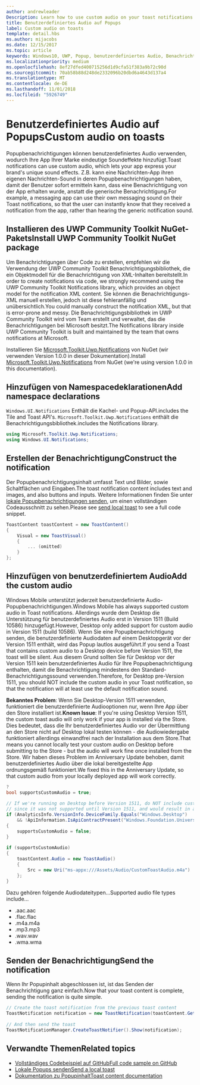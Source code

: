 ```yaml
---
author: andrewleader
Description: Learn how to use custom audio on your toast notifications.
title: Benutzerdefiniertes Audio auf Popups
label: Custom audio on toasts
template: detail.hbs
ms.author: mijacobs
ms.date: 12/15/2017
ms.topic: article
keywords: Windows10, UWP, Popup, benutzerdefiniertes Audio, Benachrichtigungen, Audio, Sound
ms.localizationpriority: medium
ms.openlocfilehash: 8ef27dfed400715256d1d9cfa51f383a9b72c90d
ms.sourcegitcommit: 70ab58b88d248de2332096b20dbd6a4643d137a4
ms.translationtype: MT
ms.contentlocale: de-DE
ms.lasthandoff: 11/01/2018
ms.locfileid: "5926749"
---
```

# <a name="custom-audio-on-toasts"></a><span data-ttu-id="ac1db-103">Benutzerdefiniertes Audio auf Popups</span><span class="sxs-lookup"><span data-stu-id="ac1db-103">Custom audio on toasts</span></span>

<span data-ttu-id="ac1db-104">Popupbenachrichtigungen können benutzerdefiniertes Audio verwenden, wodurch Ihre App Ihrer Marke eindeutige Soundeffekte hinzufügt.</span><span class="sxs-lookup"><span data-stu-id="ac1db-104">Toast notifications can use custom audio, which lets your app express your brand's unique sound effects.</span></span> <span data-ttu-id="ac1db-105">Z.B. kann eine Nachrichten-App ihren eigenen Nachrichten-Sound in deren Popupbenachrichtigungen haben, damit der Benutzer sofort ermitteln kann, dass eine Benachrichtigung von der App erhalten wurde, anstatt die generische Benachrichtigung.</span><span class="sxs-lookup"><span data-stu-id="ac1db-105">For example, a messaging app can use their own messaging sound on their Toast notifications, so that the user can instantly know that they received a notification from the app, rather than hearing the generic notification sound.</span></span>

## <a name="install-uwp-community-toolkit-nuget-package"></a><span data-ttu-id="ac1db-106">Installieren des UWP Community Toolkit NuGet-Pakets</span><span class="sxs-lookup"><span data-stu-id="ac1db-106">Install UWP Community Toolkit NuGet package</span></span>

<span data-ttu-id="ac1db-107">Um Benachrichtigungen über Code zu erstellen, empfehlen wir die Verwendung der UWP Community Toolkit Benachrichtigungsbibliothek, die ein Objektmodell für die Benachrichtigung von XML-Inhalten bereitstellt.</span><span class="sxs-lookup"><span data-stu-id="ac1db-107">In order to create notifications via code, we strongly recommend using the UWP Community Toolkit Notifications library, which provides an object model for the notification XML content.</span></span> <span data-ttu-id="ac1db-108">Sie können die Benachrichtigungs-XML manuell erstellen, jedoch ist diese fehleranfällig und unübersichtlich.</span><span class="sxs-lookup"><span data-stu-id="ac1db-108">You could manually construct the notification XML, but that is error-prone and messy.</span></span> <span data-ttu-id="ac1db-109">Die Benachrichtigungsbibliothek im UWP Community Toolkit wird vom Team erstellt und verwaltet, das die Benachrichtigungen bei Microsoft besitzt.</span><span class="sxs-lookup"><span data-stu-id="ac1db-109">The Notifications library inside UWP Community Toolkit is built and maintained by the team that owns notifications at Microsoft.</span></span>

<span data-ttu-id="ac1db-110">Installieren Sie [Microsoft.Toolkit.Uwp.Notifications](https://www.nuget.org/packages/Microsoft.Toolkit.Uwp.Notifications/) von NuGet (wir verwenden Version 1.0.0 in dieser Dokumentation).</span><span class="sxs-lookup"><span data-stu-id="ac1db-110">Install [Microsoft.Toolkit.Uwp.Notifications](https://www.nuget.org/packages/Microsoft.Toolkit.Uwp.Notifications/) from NuGet (we're using version 1.0.0 in this documentation).</span></span>


## <a name="add-namespace-declarations"></a><span data-ttu-id="ac1db-111">Hinzufügen von Namespacedeklarationen</span><span class="sxs-lookup"><span data-stu-id="ac1db-111">Add namespace declarations</span></span>

`Windows.UI.Notifications` <span data-ttu-id="ac1db-112">Enthält die Kachel- und Popup-API.</span><span class="sxs-lookup"><span data-stu-id="ac1db-112">includes the Tile and Toast API's.</span></span> `Microsoft.Toolkit.Uwp.Notifications` <span data-ttu-id="ac1db-113">enthält die Benachrichtigungsbibliothek.</span><span class="sxs-lookup"><span data-stu-id="ac1db-113">includes the Notifications library.</span></span>

```csharp
using Microsoft.Toolkit.Uwp.Notifications;
using Windows.UI.Notifications;
```


## <a name="construct-the-notification"></a><span data-ttu-id="ac1db-114">Erstellen der Benachrichtigung</span><span class="sxs-lookup"><span data-stu-id="ac1db-114">Construct the notification</span></span>

<span data-ttu-id="ac1db-115">Der Popupbenachrichtigungsinhalt umfasst Text und Bilder, sowie Schaltflächen und Eingaben.</span><span class="sxs-lookup"><span data-stu-id="ac1db-115">The toast notification content includes text and images, and also buttons and inputs.</span></span> <span data-ttu-id="ac1db-116">Weitere Informationen finden Sie unter [lokale Popupbenachrichtigungen senden](send-local-toast.md), um einen vollständigen Codeausschnitt zu sehen.</span><span class="sxs-lookup"><span data-stu-id="ac1db-116">Please see [send local toast](send-local-toast.md) to see a full code snippet.</span></span>

```csharp
ToastContent toastContent = new ToastContent()
{
    Visual = new ToastVisual()
    {
        ... (omitted)
    }
};
```


## <a name="add-the-custom-audio"></a><span data-ttu-id="ac1db-117">Hinzufügen von benutzerdefiniertem Audio</span><span class="sxs-lookup"><span data-stu-id="ac1db-117">Add the custom audio</span></span>

<span data-ttu-id="ac1db-118">Windows Mobile unterstützt jederzeit benutzerdefinierte Audio-Popupbenachrichtigungen.</span><span class="sxs-lookup"><span data-stu-id="ac1db-118">Windows Mobile has always supported custom audio in Toast notifications.</span></span> <span data-ttu-id="ac1db-119">Allerdings wurde dem Desktop die Unterstützung für benutzerdefiniertes Audio erst in Version 1511 (Build 10586) hinzugefügt.</span><span class="sxs-lookup"><span data-stu-id="ac1db-119">However, Desktop only added support for custom audio in Version 1511 (build 10586).</span></span> <span data-ttu-id="ac1db-120">Wenn Sie eine Popupbenachrichtigung senden, die benutzerdefinierte Audiodaten auf einem Desktopgerät vor der Version 1511 enthält, wird das Popup lautlos ausgeführt.</span><span class="sxs-lookup"><span data-stu-id="ac1db-120">If you send a Toast that contains custom audio to a Desktop device before Version 1511, the toast will be silent.</span></span> <span data-ttu-id="ac1db-121">Aus diesem Grund sollten Sie für Desktop vor der Version 1511 kein benutzerdefiniertes Audio für Ihre Popupbenachrichtigung enthalten, damit die Benachrichtigung mindestens den Standard-Benachrichtigungssound verwenden.</span><span class="sxs-lookup"><span data-stu-id="ac1db-121">Therefore, for Desktop pre-Version 1511, you should NOT include the custom audio in your Toast notification, so that the notification will at least use the default notification sound.</span></span>

<span data-ttu-id="ac1db-122">**Bekanntes Problem**: Wenn Sie Desktop-Version 1511 verwenden, funktioniert die benutzerdefinierte Audiooptionen nur, wenn Ihre App über den Store installiert ist.</span><span class="sxs-lookup"><span data-stu-id="ac1db-122">**Known Issue**: If you're using Desktop Version 1511, the custom toast audio will only work if your app is installed via the Store.</span></span> <span data-ttu-id="ac1db-123">Dies bedeutet, dass die Ihr benutzerdefiniertes Audio vor der Übermittlung an den Store nicht auf Desktop lokal testen können - die Audiowiedergabe funktioniert allerdings einwandfrei nach der Installation aus dem Store.</span><span class="sxs-lookup"><span data-stu-id="ac1db-123">That means you cannot locally test your custom audio on Desktop before submitting to the Store - but the audio will work fine once installed from the Store.</span></span> <span data-ttu-id="ac1db-124">Wir haben dieses Problem im Anniversary Update behoben, damit benutzerdefiniertes Audio über die lokal bereitgestellte App ordnungsgemäß funktioniert.</span><span class="sxs-lookup"><span data-stu-id="ac1db-124">We fixed this in the Anniversary Update, so that custom audio from your locally deployed app will work correctly.</span></span>

```csharp
?
bool supportsCustomAudio = true;
 
// If we're running on Desktop before Version 1511, do NOT include custom audio
// since it was not supported until Version 1511, and would result in a silent toast.
if (AnalyticsInfo.VersionInfo.DeviceFamily.Equals("Windows.Desktop")
    && !ApiInformation.IsApiContractPresent("Windows.Foundation.UniversalApiContract", 2))
{
    supportsCustomAudio = false;
}
 
if (supportsCustomAudio)
{
    toastContent.Audio = new ToastAudio()
    {
        Src = new Uri("ms-appx:///Assets/Audio/CustomToastAudio.m4a")
    };
}
```

<span data-ttu-id="ac1db-125">Dazu gehören folgende Audiodateitypen...</span><span class="sxs-lookup"><span data-stu-id="ac1db-125">Supported audio file types include...</span></span>

- <span data-ttu-id="ac1db-126">.aac</span><span class="sxs-lookup"><span data-stu-id="ac1db-126">.aac</span></span>
- <span data-ttu-id="ac1db-127">.flac</span><span class="sxs-lookup"><span data-stu-id="ac1db-127">.flac</span></span>
- <span data-ttu-id="ac1db-128">.m4a</span><span class="sxs-lookup"><span data-stu-id="ac1db-128">.m4a</span></span>
- <span data-ttu-id="ac1db-129">.mp3</span><span class="sxs-lookup"><span data-stu-id="ac1db-129">.mp3</span></span>
- <span data-ttu-id="ac1db-130">.wav</span><span class="sxs-lookup"><span data-stu-id="ac1db-130">.wav</span></span>
- <span data-ttu-id="ac1db-131">.wma</span><span class="sxs-lookup"><span data-stu-id="ac1db-131">.wma</span></span>


## <a name="send-the-notification"></a><span data-ttu-id="ac1db-132">Senden der Benachrichtigung</span><span class="sxs-lookup"><span data-stu-id="ac1db-132">Send the notification</span></span>

<span data-ttu-id="ac1db-133">Wenn Ihr Popupinhalt abgeschlossen ist, ist das Senden der Benachrichtigung ganz einfach.</span><span class="sxs-lookup"><span data-stu-id="ac1db-133">Now that your toast content is complete, sending the notification is quite simple.</span></span>

```csharp
// Create the toast notification from the previous toast content
ToastNotification notification = new ToastNotification(toastContent.GetXml());
             
// And then send the toast
ToastNotificationManager.CreateToastNotifier().Show(notification);
```


## <a name="related-topics"></a><span data-ttu-id="ac1db-134">Verwandte Themen</span><span class="sxs-lookup"><span data-stu-id="ac1db-134">Related topics</span></span>

- [<span data-ttu-id="ac1db-135">Vollständiges Codebeispiel auf GitHub</span><span class="sxs-lookup"><span data-stu-id="ac1db-135">Full code sample on GitHub</span></span>](https://github.com/WindowsNotifications/quickstart-toast-with-custom-audio)
- [<span data-ttu-id="ac1db-136">Lokale Popups senden</span><span class="sxs-lookup"><span data-stu-id="ac1db-136">Send a local toast</span></span>](send-local-toast.md)
- [<span data-ttu-id="ac1db-137">Dokumentation zu Popupinhalt</span><span class="sxs-lookup"><span data-stu-id="ac1db-137">Toast content documentation</span></span>](adaptive-interactive-toasts.md)